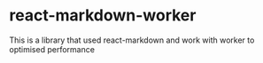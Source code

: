 # react-markdown-worker
This is a library that used react-markdown and work with worker to optimised performance
